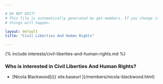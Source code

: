```yaml
---

# DO NOT EDIT!
# This file is automatically generated by get-members. If you change it, bad
# things will happen.

layout: default
title: "Civil Liberties And Human Rights"

---
```


{% include interests/civil-liberties-and-human-rights.md %}

### Who is interested in Civil Liberties And Human Rights?


* [Nicola Blackwood]({{ site.baseurl }}/members/nicola-blackwood.html)
